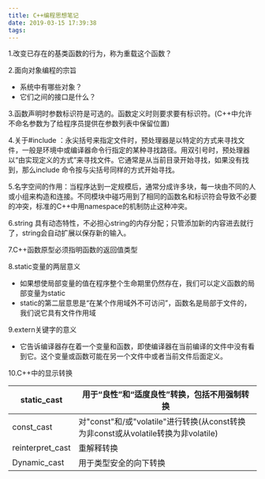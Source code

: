 ```yaml
---
title: C++编程思想笔记
date: 2019-03-15 17:39:38
tags:
---
```


1.改变已存在的基类函数的行为，称为重载这个函数？

2.面向对象编程的宗旨

- 系统中有哪些对象？
- 它们之间的接口是什么？

3.函数声明时参数标识符是可选的。函数定义时则要求要有标识符。(C++中允许不命名参数为了给程序员提供在参数列表中保留位置)

4.关于#include ：永尖括号来指定文件时，预处理器是以特定的方式来寻找文件，一般是环境中或编译器命令行指定的某种寻找路径。用双引号时，预处理器以“由实现定义的方式”来寻找文件。它通常是从当前目录开始寻找，如果没有找到，那么include 命令按与尖括号同样的方式开始寻找。

5.名字空间的作用：当程序达到一定规模后，通常分成许多块，每一块由不同的人或小组来构造和连接。不同模块中碰巧用到了相同的函数名和标识符会导致不必要的冲突，标准的C++中用namespace的机制防止这种冲突。

6.string 具有动态特性，不必担心string的内存分配；只管添加新的内容进去就行了，string会自动扩展以保存新的输入。

7.C++函数原型必须指明函数的返回值类型

8.static变量的两层意义

- 如果想使局部变量的值在程序整个生命期里仍然存在，我们可以定义函数的局部变量为static
- static的第二层意思是“在某个作用域外不可访问”，函数名是局部于文件的，我们说它具有文件作用域

9.extern关键字的意义

- 它告诉编译器存在着一个变量和函数，即使编译器在当前编译的文件中没有看到它。这个变量或函数可能在另一个文件中或者当前文件后面定义。

10.C++中的显示转换

| static_cast      | 用于“良性”和“适度良性”转换，包括不用强制转换                 |
| ---------------- | ------------------------------------------------------------ |
| const_cast       | 对"const"和/或"volatile"进行转换(从const转换为非const或从volatile转换为非volatile) |
| reinterpret_cast | 重解释转换                                                   |
| Dynamic_cast     | 用于类型安全的向下转换                                       |

